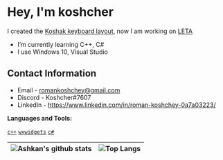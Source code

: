 # Hey, I'm koshcher
I created the [Koshak keyboard layout](https://koshcher.github.io/koshak-layout), now I am working on [LETA](https://github.com/Koshcher/LETA)
- I’m currently learning C++, C#
- I use Windows 10, Visual Studio 

## Contact Information
- Email - romankoshchey@gmail.com
- Discord - Koshcher#7607
- LinkedIn - https://www.linkedin.com/in/roman-koshchey-0a7a03223/

**Languages and Tools:**

<a href="https://www.cplusplus.com/">`c++`</a>
<a href="https://www.wxwidgets.org/">`wxwidgets`</a>
<a href="https://docs.microsoft.com/en-us/dotnet/csharp/">`c#`</a>


| ![Ashkan's github stats](https://github-readme-stats.vercel.app/api?username=Koshcher&show_icons=true&theme=gotham) | ![Top Langs](https://github-readme-stats.vercel.app/api/top-langs/?username=Koshcher&theme=gotham&layout=compact) |
| ------------- | ------------- |
